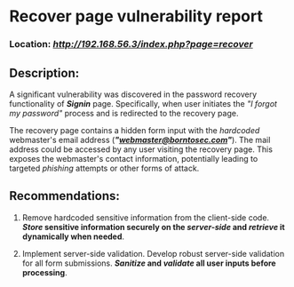 # Recover page vulnerability report

### Location: ***http://192.168.56.3/index.php?page=recover***

## Description:

A significant vulnerability was discovered in the password recovery functionality of ***Signin*** page. Specifically, when user initiates the _"I forgot my password"_ process and is redirected to the recovery page.

The recovery page contains a hidden form input with the _hardcoded_ webmaster's email address (***"webmaster@borntosec.com"***). The mail address could be accessed by any user visiting the recovery page. This exposes the webmaster's contact information, potentially leading to targeted _phishing_ attempts or other forms of attack.

## Recommendations:

1. Remove hardcoded sensitive information from the client-side code. **_Store_ sensitive information securely on the _server-side_ and _retrieve_ it dynamically when needed**.

2. Implement server-side validation. Develop robust server-side validation for all form submissions. **_Sanitize_ and _validate_ all user inputs before processing**.